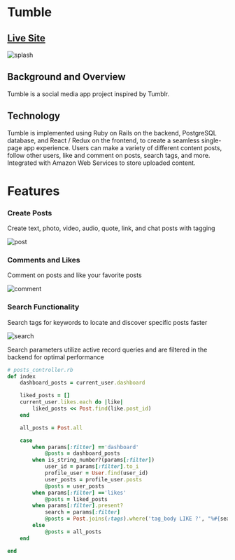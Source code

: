 # Tumble

## [Live Site](https://tumble.herokuapp.com/)

![splash](https://media.giphy.com/media/WQwksQLUI1GXI1yMOZ/giphy.gif)

## Background and Overview 

Tumble is a social media app project inspired by Tumblr.

## Technology

Tumble is implemented using Ruby on Rails on the backend, PostgreSQL database, and React / Redux on the frontend, to create a seamless single-page app experience. Users can make a variety of different content posts, follow other users, like and comment on posts, search tags, and more. Integrated with Amazon Web Services to store uploaded content.

# Features 

### Create Posts

Create text, photo, video, audio, quote, link, and chat posts with tagging

![post](https://media.giphy.com/media/h6Zz0nqNMXzHUpPvWa/giphy.gif)

### Comments and Likes 
Comment on posts and like your favorite posts

![comment](https://media.giphy.com/media/WOIMIYQgyJ2183TLid/giphy.gif)

### Search Functionality 

Search tags for keywords to locate and discover specific posts faster

![search](https://media.giphy.com/media/LT0EnK4Ox6SVx3Pd7D/giphy.gif)

Search parameters utilize active record queries and are filtered in the backend for optimal performance

```ruby
# posts_controller.rb
def index
    dashboard_posts = current_user.dashboard

    liked_posts = []
    current_user.likes.each do |like|
        liked_posts << Post.find(like.post_id)
    end

    all_posts = Post.all

    case 
        when params[:filter] =='dashboard'
            @posts = dashboard_posts
        when is_string_number?(params[:filter])
            user_id = params[:filter].to_i
            profile_user = User.find(user_id)
            user_posts = profile_user.posts
            @posts = user_posts
        when params[:filter] =='likes'
            @posts = liked_posts
        when params[:filter].present?
            search = params[:filter]
            @posts = Post.joins(:tags).where('tag_body LIKE ?', "%#{search}%")
        else
            @posts = all_posts
    end

end
```
